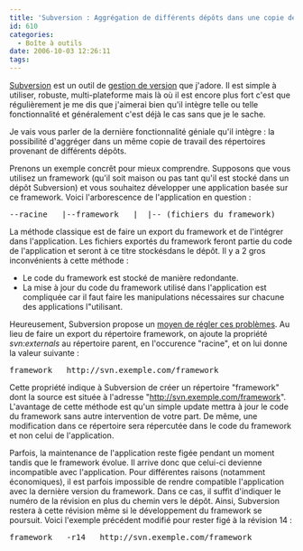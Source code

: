 ```yaml
---
title: 'Subversion : Aggrégation de différents dépôts dans une copie de travail'
id: 610
categories:
  - Boîte à outils
date: 2006-10-03 12:26:11
tags:
---
```


[Subversion](http://subversion.tigris.org/) est un outil de [gestion de version](http://fr.wikipedia.org/wiki/Gestion_de_version) que j'adore. Il est simple à utiliser, robuste, multi-plateforme mais là où il est encore plus fort c'est que régulièrement je me dis que j'aimerai bien qu'il intègre telle ou telle fonctionnalité et généralement c'est déjà le cas sans que je le sache.

Je vais vous parler de la dernière fonctionnalité géniale qu'il intègre&nbsp;: la possibilité d'aggréger dans un même copie de travail des répertoires provenant de différents dépôts.

Prenons un exemple concrêt pour mieux comprendre. Supposons que vous utilisez un framework (qu'il soit maison ou pas tant qu'il est stocké dans un dépôt Subversion) et vous souhaitez développer une application basée sur ce framework. Voici l'arborescence de l'application en question&nbsp;:
 <pre>--racine   |--framework   |  |--_(fichiers du framework)_   |--application   |  |--modeles   |  |--vues   |  |--controleurs   |--www      |--index.php</pre> 

La méthode classique est de faire un export du framework et de l'intégrer dans l'application. Les fichiers exportés du framework feront partie du code de l'application et seront à ce titre stockésdans le dépôt. Il y a 2 gros inconvénients à cette méthode&nbsp;:

*   Le code du framework est stocké de manière redondante.
*   La mise à jour du code du framework utilisé dans l'application est compliquée car il faut faire les manipulations nécessaires sur chacune des applications l"utilisant. 

Heureusement, Subversion propose un [moyen de régler ces problèmes](http://svnbook.red-bean.com/nightly/en/svn-book.html#svn.advanced.externals). Au lieu de faire un export du répertoire framework, on ajoute la propriété _svn:externals_ au répertoire parent, en l'occurence "racine", et on lui donne la valeur suivante&nbsp;:
 <pre>framework   http://svn.exemple.com/framework</pre> 

Cette propriété indique à Subversion de créer un répertoire "framework" dont la source est située à l'adresse "http://svn.exemple.com/framework". L'avantage de cette méthode est qu'un simple update mettra à jour le code du framework sans autre intervention de votre part. De même, une modification dans ce répertoire sera répercutée dans le code du framework et non celui de l'application.

Parfois, la maintenance de l'application reste figée pendant un moment tandis que le framework évolue. Il arrive donc que celui-ci devienne incompatible avec l'application. Pour différentes raisons (notamment économiques), il est parfois impossible de rendre compatible l'application avec la dernière version du framework. Dans ce cas, il suffit d'indiquer le numéro de la révision en plus du chemin vers le dépôt. Ainsi, Subversion restera à cette révision même si le développement du framework se poursuit. Voici l'exemple précédent modifié pour rester figé à la révision 14&nbsp;:
 <pre>framework   -r14   http://svn.exemple.com/framework</pre>